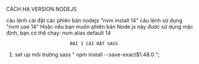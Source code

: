 CÁCH HẠ VERSION NODEJS

câu lệnh cài đặt các phiên bản nodejs "nvm install 14"
câu lệnh sử dụng "nvm use 14"
Hoặc nếu bạn muốn phiên bản Node.js này được sử dụng mặc định, bạn có thể chạy:
nvm alias default 14

                            BÀI 1 CÀI ĐẶT SASS
1. set up môi trường sass " npm install --save-exact$1.48.0 ";